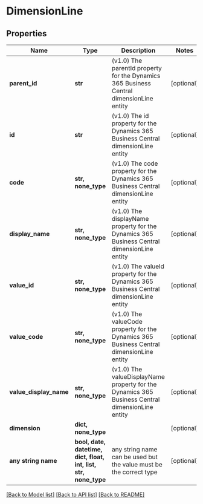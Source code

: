 # DimensionLine


## Properties
Name | Type | Description | Notes
------------ | ------------- | ------------- | -------------
**parent_id** | **str** | (v1.0) The parentId property for the Dynamics 365 Business Central dimensionLine entity | [optional] 
**id** | **str** | (v1.0) The id property for the Dynamics 365 Business Central dimensionLine entity | [optional] 
**code** | **str, none_type** | (v1.0) The code property for the Dynamics 365 Business Central dimensionLine entity | [optional] 
**display_name** | **str, none_type** | (v1.0) The displayName property for the Dynamics 365 Business Central dimensionLine entity | [optional] 
**value_id** | **str, none_type** | (v1.0) The valueId property for the Dynamics 365 Business Central dimensionLine entity | [optional] 
**value_code** | **str, none_type** | (v1.0) The valueCode property for the Dynamics 365 Business Central dimensionLine entity | [optional] 
**value_display_name** | **str, none_type** | (v1.0) The valueDisplayName property for the Dynamics 365 Business Central dimensionLine entity | [optional] 
**dimension** | **dict, none_type** |  | [optional] 
**any string name** | **bool, date, datetime, dict, float, int, list, str, none_type** | any string name can be used but the value must be the correct type | [optional]

[[Back to Model list]](../README.md#documentation-for-models) [[Back to API list]](../README.md#documentation-for-api-endpoints) [[Back to README]](../README.md)


